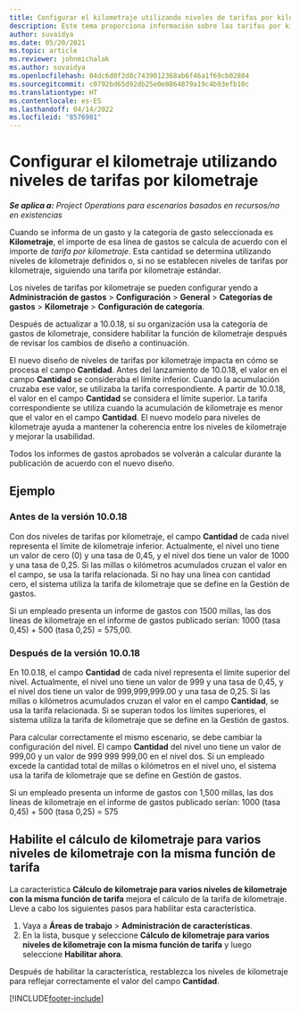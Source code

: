 ```yaml
---
title: Configurar el kilometraje utilizando niveles de tarifas por kilometraje
description: Este tema proporciona información sobre las tarifas por kilometraje y los niveles de tarifas por kilometraje.
author: suvaidya
ms.date: 05/20/2021
ms.topic: article
ms.reviewer: johnmichalak
ms.author: suvaidya
ms.openlocfilehash: 04dc6d0f2d8c7439012368ab6f46a1f69cb02804
ms.sourcegitcommit: c0792bd65d92db25e0e8864879a19c4b93efb10c
ms.translationtype: HT
ms.contentlocale: es-ES
ms.lasthandoff: 04/14/2022
ms.locfileid: "8576981"
---
```

# <a name="set-up-mileage-using-mileage-rate-tiers"></a>Configurar el kilometraje utilizando niveles de tarifas por kilometraje

_**Se aplica a:** Project Operations para escenarios basados en recursos/no en existencias_

Cuando se informa de un gasto y la categoría de gasto seleccionada es **Kilometraje**, el importe de esa línea de gastos se calcula de acuerdo con el importe de *tarifa por kilometraje*. Esta cantidad se determina utilizando niveles de kilometraje definidos o, si no se establecen niveles de tarifas por kilometraje, siguiendo una tarifa por kilometraje estándar. 

Los niveles de tarifas por kilometraje se pueden configurar yendo a **Administración de gastos** > **Configuración** > **General** > **Categorías de gastos** > **Kilometraje** > **Configuración de categoría**.

Después de actualizar a 10.0.18, si su organización usa la categoría de gastos de kilometraje, considere habilitar la función de kilometraje después de revisar los cambios de diseño a continuación. 

El nuevo diseño de niveles de tarifas por kilometraje impacta en cómo se procesa el campo **Cantidad**. Antes del lanzamiento de 10.0.18, el valor en el campo **Cantidad** se consideraba el límite inferior. Cuando la acumulación cruzaba ese valor, se utilizaba la tarifa correspondiente.  A partir de 10.0.18, el valor en el campo **Cantidad** se considera el límite superior. La tarifa correspondiente se utiliza cuando la acumulación de kilometraje es menor que el valor en el campo **Cantidad**.  El nuevo modelo para niveles de kilometraje ayuda a mantener la coherencia entre los niveles de kilometraje y mejorar la usabilidad.   

Todos los informes de gastos aprobados se volverán a calcular durante la publicación de acuerdo con el nuevo diseño.

## <a name="example"></a>Ejemplo
 
### <a name="before-version-10018"></a>Antes de la versión 10.0.18
Con dos niveles de tarifas por kilometraje, el campo **Cantidad** de cada nivel representa el límite de kilometraje inferior. Actualmente, el nivel uno tiene un valor de cero (0) y una tasa de 0,45, y el nivel dos tiene un valor de 1000 y una tasa de 0,25. Si las millas o kilómetros acumulados cruzan el valor en el campo, se usa la tarifa relacionada. Si no hay una línea con cantidad cero, el sistema utiliza la tarifa de kilometraje que se define en la Gestión de gastos. 
 
Si un empleado presenta un informe de gastos con 1500 millas, las dos líneas de kilometraje en el informe de gastos publicado serían: 1000 (tasa 0,45) + 500 (tasa 0,25) = 575,00.

### <a name="after-version-10018"></a>Después de la versión 10.0.18
En 10.0.18, el campo **Cantidad** de cada nivel representa el límite superior del nivel. Actualmente, el nivel uno tiene un valor de 999 y una tasa de 0,45, y el nivel dos tiene un valor de 999,999,999.00 y una tasa de 0,25. Si las millas o kilómetros acumulados cruzan el valor en el campo **Cantidad**, se usa la tarifa relacionada. Si se superan todos los límites superiores, el sistema utiliza la tarifa de kilometraje que se define en la Gestión de gastos. 
 
Para calcular correctamente el mismo escenario, se debe cambiar la configuración del nivel. El campo **Cantidad** del nivel uno tiene un valor de 999,00 y un valor de 999 999 999,00 en el nivel dos. Si un empleado excede la cantidad total de millas o kilómetros en el nivel uno, el sistema usa la tarifa de kilometraje que se define en Gestión de gastos. 
  
Si un empleado presenta un informe de gastos con 1,500 millas, las dos líneas de kilometraje en el informe de gastos publicado serían: 1000 (tasa 0,45) + 500 (tasa 0,25) = 575

## <a name="enable-the-mileage-amount-calculation-for-multiple-mileage-tiers-with-same-rate-feature"></a>Habilite el cálculo de kilometraje para varios niveles de kilometraje con la misma función de tarifa

La característica **Cálculo de kilometraje para varios niveles de kilometraje con la misma función de tarifa** mejora el cálculo de la tarifa de kilometraje. Lleve a cabo los siguientes pasos para habilitar esta característica.

1. Vaya a **Áreas de trabajo** > **Administración de características**. 
2. En la lista, busque y seleccione **Cálculo de kilometraje para varios niveles de kilometraje con la misma función de tarifa** y luego seleccione **Habilitar ahora**.

Después de habilitar la característica, restablezca los niveles de kilometraje para reflejar correctamente el valor del campo **Cantidad**. 


[!INCLUDE[footer-include](../includes/footer-banner.md)]
